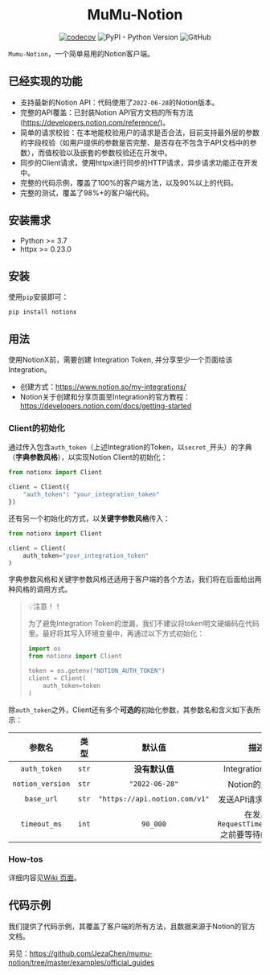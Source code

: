 <h1 align="center">MuMu-Notion</h1>

<div align="center">

[![codecov](https://codecov.io/gh/JezaChen/mumu-notion/branch/master/graph/badge.svg?token=QKE5Z5JS04)](https://codecov.io/gh/JezaChen/mumu-notion)
![PyPI - Python Version](https://img.shields.io/pypi/pyversions/mumu-notion?style=flat-square)
![GitHub](https://img.shields.io/github/license/jezachen/mumu-notion)

</div>

`Mumu-Notion`，一个简单易用的Notion客户端。

## 已经实现的功能

- 支持最新的Notion API：代码使用了`2022-06-28`的Notion版本。
- 完整的API覆盖：已封装Notion API官方文档的所有方法(https://developers.notion.com/reference/)。
- 简单的请求校验：在本地能校验用户的请求是否合法，目前支持最外层的参数的字段校验（如用户提供的参数是否完整、是否存在不包含于API文档中的参数），而值校验以及嵌套的参数校验还在开发中。
- 同步的Client请求，使用httpx进行同步的HTTP请求，异步请求功能正在开发中。
- 完整的代码示例，覆盖了100%的客户端方法，以及90%以上的代码。
- 完整的测试，覆盖了98%+的客户端代码。

## 安装需求

- Python >= 3.7
- httpx >= 0.23.0

## 安装

使用`pip`安装即可：

```shell
pip install notionx
```

## 用法

使用NotionX前，需要创建 Integration Token, 并分享至少一个页面给该Integration。

- 创建方式：https://www.notion.so/my-integrations/
- Notion关于创建和分享页面至Integration的官方教程：https://developers.notion.com/docs/getting-started

### Client的初始化

通过传入包含`auth_token`（上述Integration的Token，以`secret_`开头）的字典（**字典参数风格**），以实现Notion Client的初始化：

```Python
from notionx import Client

client = Client({
    "auth_token": "your_integration_token"
})
```

还有另一个初始化的方式，以**关键字参数风格**传入：

```Python
from notionx import Client

client = Client(
    auth_token="your_integration_token"
)
```

字典参数风格和关键字参数风格还适用于客户端的各个方法，我们将在后面给出两种风格的调用方式。

> 💡注意！！
>
> 为了避免Integration Token的泄漏，我们不建议将token明文硬编码在代码里。最好将其写入环境变量中，再通过以下方式初始化：
> ```Python
> import os
> from notionx import Client
>
> token = os.getenv("NOTION_AUTH_TOKEN")
> client = Client(
>     auth_token=token
> )
> ```

除`auth_token`之外，Client还有多个**可选的**初始化参数，其参数名和含义如下表所示：

|       参数名        | 类型    |              默认值              |                描述                 |
|:----------------:|-------|:-----------------------------:|:---------------------------------:|
|   `auth_token`   | `str` |           **没有默认值**           |         Integration Token         |
| `notion_version` | `str` |        `"2022-06-28"`         |            Notion的版本号             |
|    `base_url`    | `str` | `"https://api.notion.com/v1"` |           发送API请求的根URL            |
|   `timeout_ms`   | `int` |           `90_000`            | 在发出`RequestTimeoutError`之前要等待的毫秒数 |

### How-tos

详细内容见[Wiki 页面](https://github.com/JezaChen/mumu-notion/wiki/How-tos-(%E4%B8%AD%E6%96%87%E7%89%88))。

## 代码示例

我们提供了代码示例，其覆盖了客户端的所有方法，且数据来源于Notion的官方文档。

另见：https://github.com/JezaChen/mumu-notion/tree/master/examples/official_guides